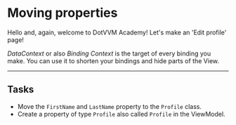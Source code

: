 ﻿---
Title: Moving properties
CodeTask: 10_moving_properties.csharp.csx
---

# Moving properties

Hello and, again, welcome to DotVVM Academy! Let's make an 'Edit profile' page!

_DataContext_ or also _Binding Context_ is the target of every binding you make. You can use it to shorten your bindings and hide parts of the View.

---

## Tasks

- Move the `FirstName` and `LastName` property to the `Profile` class.
- Create a property of type `Profile` also called `Profile` in the ViewModel.
